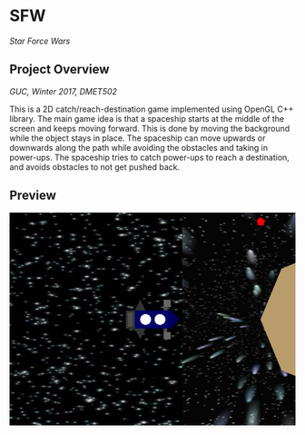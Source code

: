 # SFW
*Star Force Wars*

## Project Overview
*GUC, Winter 2017, DMET502*

This is a 2D catch/reach-destination game implemented using OpenGL C++ library. The main game idea is that a spaceship starts at the middle of the screen and keeps moving forward. This is done by moving the background while the object stays in place. The spaceship can move upwards or downwards along the path while avoiding the obstacles and taking in power-ups. The spaceship tries to catch power-ups to reach a destination, and avoids obstacles to not get pushed back.

## Preview

![Preview](https://github.com/ahmedhamdi96/SFW/blob/master/Preview/preview.png)
